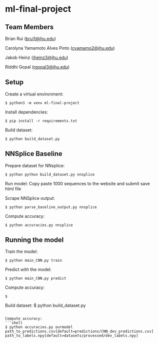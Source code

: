 # ml-final-project

## Team Members

Brian Rui (brui1@jhu.edu)

Carolyna Yamamoto Alves Pinto (cyamamo2@jhu.edu)

Jakob Heinz (jheinz3@jhu.edu)

Riddhi Gopal (rgopal3@jhu.edu)

## Setup

Create a virtual environment:

```shell
$ python3 -m venv ml-final-project
```

Install dependencies:

```shell
$ pip install -r requirements.txt
```

Build dataset:

```shell
$ python build_dataset.py
```
## NNSplice Baseline
Prepare dataset for NNsplice:
```shell
$ python python build_dataset.py nnsplice
```
Run model:
Copy paste 1000 sequences to the website and submit
save html file 

Scrape NNSplice output:
```shell
$ python parse_baseline_output.py nnsplice
```
Compute accuracy:
```shell
$ python accuracies.py nnsplice
```

## Running the model

Train the model:

```shell
$ python main_CNN.py train
```

Predict with the model:

```shell
$ python main_CNN.py predict
```

Compute accuracy:

```shell
$ 
```
Build dataset:
$ python build_dataset.py
```

Compute accuracy:
```shell
$ python accuracies.py ourmodel path_to_predictions.csv[default=predictions/CNN_dev_predictions.csv] path_to_labels.npy[default=datasets/processed/dev_labels.npy]
```